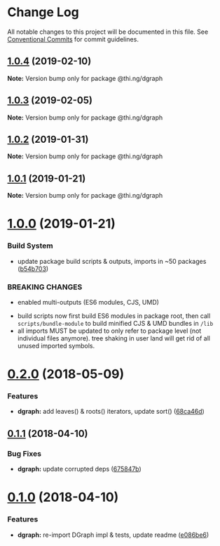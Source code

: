 # Change Log

All notable changes to this project will be documented in this file.
See [Conventional Commits](https://conventionalcommits.org) for commit guidelines.

## [1.0.4](https://github.com/thi-ng/umbrella/compare/@thi.ng/dgraph@1.0.3...@thi.ng/dgraph@1.0.4) (2019-02-10)

**Note:** Version bump only for package @thi.ng/dgraph





## [1.0.3](https://github.com/thi-ng/umbrella/compare/@thi.ng/dgraph@1.0.2...@thi.ng/dgraph@1.0.3) (2019-02-05)

**Note:** Version bump only for package @thi.ng/dgraph





## [1.0.2](https://github.com/thi-ng/umbrella/compare/@thi.ng/dgraph@1.0.1...@thi.ng/dgraph@1.0.2) (2019-01-31)

**Note:** Version bump only for package @thi.ng/dgraph





## [1.0.1](https://github.com/thi-ng/umbrella/compare/@thi.ng/dgraph@1.0.0...@thi.ng/dgraph@1.0.1) (2019-01-21)

**Note:** Version bump only for package @thi.ng/dgraph





# [1.0.0](https://github.com/thi-ng/umbrella/compare/@thi.ng/dgraph@0.2.35...@thi.ng/dgraph@1.0.0) (2019-01-21)


### Build System

* update package build scripts & outputs, imports in ~50 packages ([b54b703](https://github.com/thi-ng/umbrella/commit/b54b703))


### BREAKING CHANGES

* enabled multi-outputs (ES6 modules, CJS, UMD)

- build scripts now first build ES6 modules in package root, then call
  `scripts/bundle-module` to build minified CJS & UMD bundles in `/lib`
- all imports MUST be updated to only refer to package level
  (not individual files anymore). tree shaking in user land will get rid of
  all unused imported symbols.


<a name="0.2.0"></a>
# [0.2.0](https://github.com/thi-ng/umbrella/compare/@thi.ng/dgraph@0.1.10...@thi.ng/dgraph@0.2.0) (2018-05-09)


### Features

* **dgraph:** add leaves() & roots() iterators, update sort() ([68ca46d](https://github.com/thi-ng/umbrella/commit/68ca46d))


<a name="0.1.1"></a>
## [0.1.1](https://github.com/thi-ng/umbrella/compare/@thi.ng/dgraph@0.1.0...@thi.ng/dgraph@0.1.1) (2018-04-10)


### Bug Fixes

* **dgraph:** update corrupted deps ([675847b](https://github.com/thi-ng/umbrella/commit/675847b))


<a name="0.1.0"></a>
# [0.1.0](https://github.com/thi-ng/umbrella/compare/@thi.ng/dgraph@0.0.3...@thi.ng/dgraph@0.1.0) (2018-04-10)


### Features

* **dgraph:** re-import DGraph impl & tests, update readme ([e086be6](https://github.com/thi-ng/umbrella/commit/e086be6))
